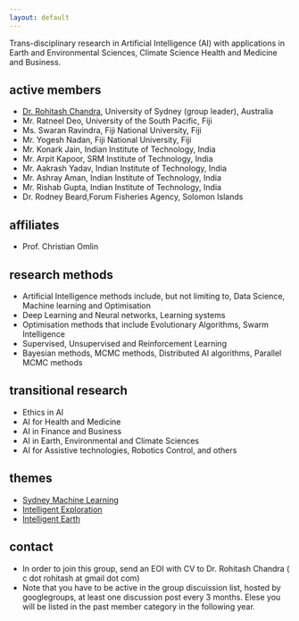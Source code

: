 ```yaml
---
layout: default
--- 
```


Trans-disciplinary research in Artificial Intelligence (AI) with applications in Earth and Environmental Sciences, Climate Science Health and Medicine and Business. 

## active members

* [Dr. Rohitash Chandra](https://sydney.edu.au/science/people/rohitash.chandra.php),   University of Sydney (group leader), Australia 
* Mr. Ratneel Deo, University of the South Pacific, Fiji 
* Ms. Swaran Ravindra, Fiji National University, Fiji 
* Mr. Yogesh Nadan, Fiji National University, Fiji 
* Mr. Konark Jain, Indian Institute of Technology, India
* Mr. Arpit Kapoor, SRM Institute of Technology, India
* Mr. Aakrash Yadav, Indian Institute of Technology, India
* Mr. Ashray Aman, Indian Institute of Technology, India
* Mr. Rishab Gupta, Indian Institute of Technology, India
* Dr. Rodney Beard,Forum Fisheries Agency, Solomon  Islands


## affiliates
* Prof. Christian Omlin





## research methods

* Artificial Intelligence methods include, but not limiting to, Data Science, Machine learning and Optimisation
* Deep Learning and Neural networks, Learning systems
* Optimisation methods that include Evolutionary Algorithms, Swarm Intelligence 
* Supervised, Unsupervised and Reinforcement Learning
* Bayesian methods, MCMC methods, Distributed AI algorithms, Parallel MCMC methods


## transitional research

* Ethics in AI 
* AI for Health and Medicine
* AI in Finance and Business
* AI in Earth, Environmental and Climate Sciences
* AI for Assistive technologies,  Robotics Control,    and others

## themes
* [Sydney Machine Learning](https://github.com/sydney-machine-learning/ )
* [Intelligent Exploration](https://github.com/intelligent-exploration )
* [Intelligent Earth](https://github.com/intelligentEarth/ ) 

## contact

* In order to join this group, send an EOI with CV to Dr. Rohitash Chandra ( c dot rohitash at gmail dot com)
* Note that you have to be active in the group discuission list, hosted by googlegroups, at least one discussion post every 3 months. Elese you will be listed in the past member category in the following year. 

